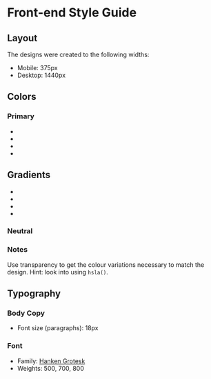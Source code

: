 # Front-end Style Guide

## Layout

The designs were created to the following widths:

- Mobile: 375px
- Desktop: 1440px

## Colors

### Primary

- 
- 
- 
- 

## Gradients

- 
- 

- 
- 



### Neutral



### Notes

Use transparency to get the colour variations necessary to match the design. Hint: look into using `hsla()`.

## Typography

### Body Copy

- Font size (paragraphs): 18px

### Font

- Family: [Hanken Grotesk](https://fonts.google.com/specimen/Hanken+Grotesk)
- Weights: 500, 700, 800
